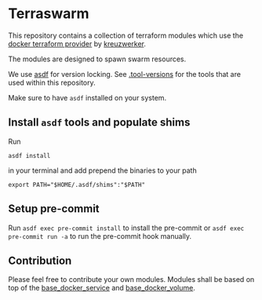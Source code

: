 # Terraswarm

This repository contains a collection of terraform modules which use the [docker terraform provider](https://registry.terraform.io/providers/kreuzwerker/docker/latest) by [kreuzwerker](https://registry.terraform.io/namespaces/kreuzwerker).

The modules are designed to spawn swarm resources.

We use [asdf](https://github.com/asdf-vm/asdf) for version locking. See [.tool-versions](./.tool-versions) for the tools that are used within this repository.

Make sure to have `asdf` installed on your system.

## Install `asdf` tools and populate shims

Run

    asdf install

in your terminal and add prepend the binaries to your path

    export PATH="$HOME/.asdf/shims":"$PATH"

## Setup pre-commit

Run `asdf exec pre-commit install` to install the pre-commit or `asdf exec pre-commit run -a` to run the pre-commit hook manually.

## Contribution

Please feel free to contribute your own modules. Modules shall be based on top of the [base_docker_service](./modules/base_docker_service/) and [base_docker_volume](./modules/base_docker_volume/).
